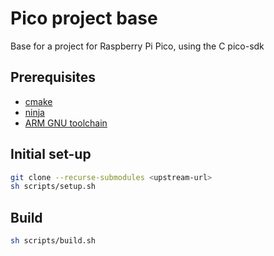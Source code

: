 # Pico project base

Base for a project for Raspberry Pi Pico, using the C pico-sdk

## Prerequisites

* [cmake](https://cmake.org/download/)
* [ninja](https://ninja-build.org/)
* [ARM GNU toolchain](https://developer.arm.com/Tools%20and%20Software/GNU%20Toolchain)

## Initial set-up

```sh
git clone --recurse-submodules <upstream-url>
sh scripts/setup.sh
```

## Build

```sh
sh scripts/build.sh
```
